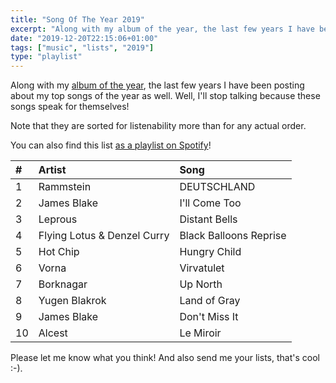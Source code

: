 ```yaml
---
title: "Song Of The Year 2019"
excerpt: "Along with my album of the year, the last few years I have been posting about my top songs of the year as well. Well, I'll stop talking because..."
date: "2019-12-20T22:15:06+01:00"
tags: ["music", "lists", "2019"]
type: "playlist"
---
```


Along with my [album of the year](../aoty2019/), the last few years I have been posting about my top songs of the year as well. Well, I'll stop talking because these songs speak for themselves!

Note that they are sorted for listenability more than for any actual order.

You can also find this list [as a playlist on Spotify](https://open.spotify.com/playlist/1iklYiiUplIgg4ofiJYZbz?si=I7HEwC6NSUiCslRtyWylTg)!

| # | Artist                      | Song                   |
| :-| :-------------------------- | :--------------------- |
| 1 | Rammstein                   | DEUTSCHLAND            |
| 2 | James Blake                 | I'll Come Too          |
| 3 | Leprous                     | Distant Bells          |
| 4 | Flying Lotus & Denzel Curry | Black Balloons Reprise |
| 5 | Hot Chip                    | Hungry Child           |
| 6 | Vorna                       | Virvatulet             |
| 7 | Borknagar                   | Up North               |
| 8 | Yugen Blakrok               | Land of Gray           |
| 9 | James Blake                 | Don't Miss It          |
| 10 | Alcest                      | Le Miroir              |

Please let me know what you think! And also send me your lists, that's cool :-).
